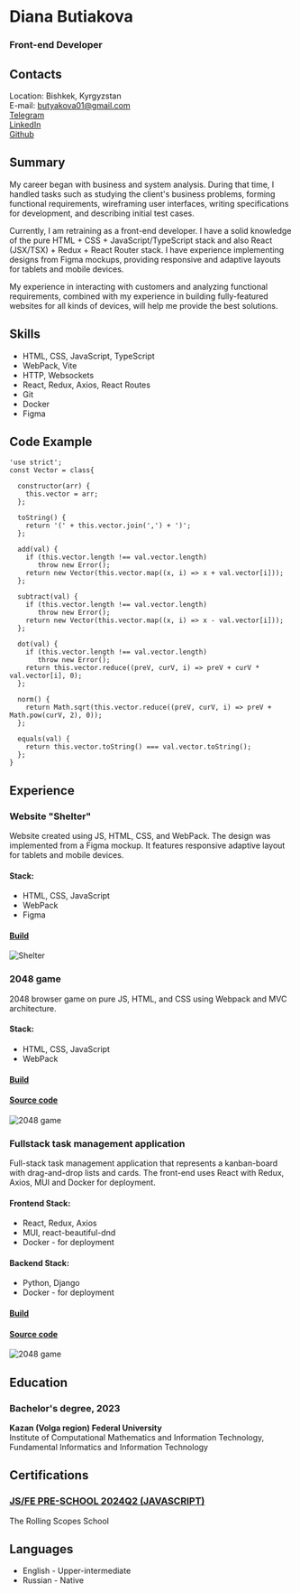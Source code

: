 # Diana Butiakova
### Front-end Developer

## Contacts
Location: Bishkek, Kyrgyzstan\
E-mail: butyakova01@gmail.com\
[Telegram](https://t.me/imbluedabudie)\
[LinkedIn](https://www.linkedin.com/in/diana-butyakova)\
[Github](https://github.com/djhsgfjk)


## Summary
My career began with business and system analysis. During that time, I handled tasks such as studying the client's business problems, forming functional requirements, wireframing user interfaces, writing specifications for development, and describing initial test cases.

Currently, I am retraining as a front-end developer. I have a solid knowledge of the pure HTML + CSS + JavaScript/TypeScript stack and also React (JSX/TSX) + Redux + React Router stack. I have experience implementing designs from Figma mockups, providing responsive and adaptive layouts for tablets and mobile devices.

My experience in interacting with customers and analyzing functional requirements, combined with my experience in building fully-featured websites for all kinds of devices, will help me provide the best solutions.

## Skills 
- HTML, CSS, JavaScript, TypeScript
- WebPack, Vite
- HTTP, Websockets
- React, Redux, Axios, React Routes
- Git
- Docker
- Figma

## Code Example
```
'use strict';
const Vector = class{
  
  constructor(arr) {
    this.vector = arr;  
  };
  
  toString() {
    return '(' + this.vector.join(',') + ')';
  };
  
  add(val) {
    if (this.vector.length !== val.vector.length)
       throw new Error();
    return new Vector(this.vector.map((x, i) => x + val.vector[i]));
  };
  
  subtract(val) {
    if (this.vector.length !== val.vector.length)
       throw new Error();
    return new Vector(this.vector.map((x, i) => x - val.vector[i]));
  };
  
  dot(val) {
    if (this.vector.length !== val.vector.length)
       throw new Error();
    return this.vector.reduce((preV, curV, i) => preV + curV * val.vector[i], 0);
  };
  
  norm() {
    return Math.sqrt(this.vector.reduce((preV, curV, i) => preV + Math.pow(curV, 2), 0));
  };
  
  equals(val) {
    return this.vector.toString() === val.vector.toString();
  };
}
```

## Experience
### Website "Shelter"
Website created using JS, HTML, CSS, and WebPack. The design was implemented from a Figma mockup. It features responsive adaptive layout for tablets and mobile devices.

#### Stack:
- HTML, CSS, JavaScript
- WebPack
- Figma

#### [Build](https://rolling-scopes-school.github.io/djhsgfjk-JSFEPRESCHOOL2024Q2/shelter/main)

![Shelter](shelter.png)

### 2048 game
2048 browser game on pure JS, HTML, and CSS using Webpack and MVC architecture.

#### Stack:
- HTML, CSS, JavaScript
- WebPack

#### [Build](djhsgfjk.github.io/2048)
#### [Source code](github.com/djhsgfjk/2048/tree/main)

![2048 game](2048-game.gif)

### Fullstack task management application
Full-stack task management application that represents a kanban-board with drag-and-drop lists and cards. The front-end uses React with Redux, Axios, MUI and Docker for deployment.

#### Frontend Stack:
- React, Redux, Axios
- MUI, react-beautiful-dnd
- Docker - for deployment

#### Backend Stack:
- Python, Django
- Docker - for deployment

#### [Build](http://209.126.0.235:3000)
#### [Source code](github.com/djhsgfjk/task-manager-app)

![2048 game](task-manager-app.png)

## Education
### Bachelor's degree, 2023
__Kazan (Volga region) Federal University__\
Institute of Computational Mathematics and Information Technology,
Fundamental Informatics and Information Technology

## Certifications
### [JS/FE PRE-SCHOOL 2024Q2 (JAVASCRIPT)](https://app.rs.school/certificate/9cr8x76q)
The Rolling Scopes School


## Languages
- English - Upper-intermediate
- Russian - Native
